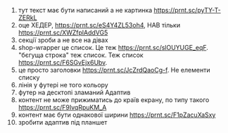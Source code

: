 1. тут текст має бути написаний а не картинка https://prnt.sc/pyTY-T-ZERkL
2. оце ХЕДЕР, https://prnt.sc/eS4Y4ZL53oh4, НАВ тільки https://prnt.sc/XWZfplAddVG5
3. секції зроби а не все на дівах
4. shop-wrapper це список. Це теж https://prnt.sc/slOUYUGE_eqF. "бєгуща строка" теж список. Теж список https://prnt.sc/F6SGvEjx6Ubv.
5. це просто заголовки https://prnt.sc/JcZrdQaoCg-f. Не елементи списку
6. лінія у футері не того кольору
7. футер на десктопі зламаний
Адаптив
1. контент не може прижиматись до країв екрану, по типу такого https://prnt.sc/F9IvqRpuKM_A
2. контент має бути однакової ширини https://prnt.sc/F1pZacuXaSxy
3. зробити адаптив під планшет
